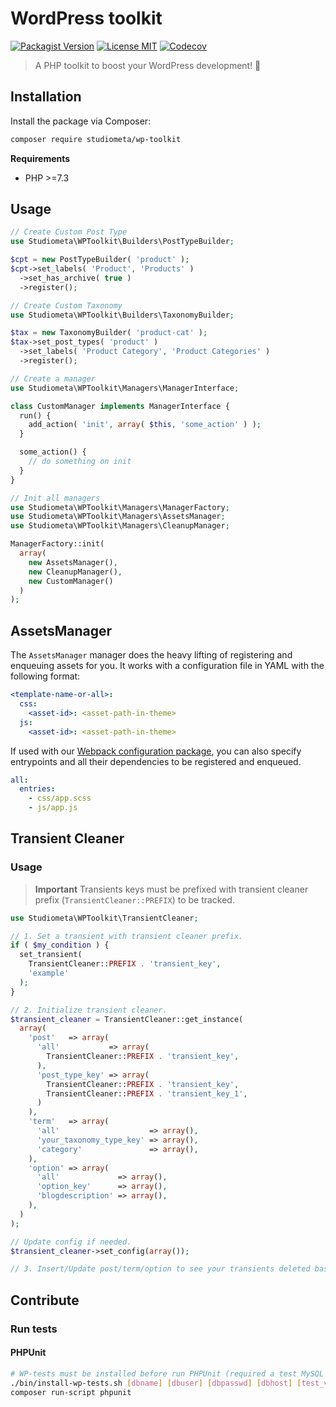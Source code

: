 # WordPress toolkit

[![Packagist Version](https://img.shields.io/github/v/release/studiometa/wp-toolkit?include_prereleases&label=packagist&style=flat-square)](https://packagist.org/packages/studiometa/wp-toolkit)
[![License MIT](https://img.shields.io/packagist/l/studiometa/wp-toolkit?style=flat-square)](https://packagist.org/packages/studiometa/wp-toolkit)
[![Codecov](https://img.shields.io/codecov/c/github/studiometa/wp-toolkit?style=flat-square)](https://codecov.io/gh/studiometa/wp-toolkit/)

> A PHP toolkit to boost your WordPress development! 🚀

## Installation

Install the package via Composer: 

```bash
composer require studiometa/wp-toolkit
```

**Requirements**

- PHP >=7.3

## Usage

```php
// Create Custom Post Type
use Studiometa\WPToolkit\Builders\PostTypeBuilder;

$cpt = new PostTypeBuilder( 'product' );
$cpt->set_labels( 'Product', 'Products' )
  ->set_has_archive( true )
  ->register();

// Create Custom Taxonomy
use Studiometa\WPToolkit\Builders\TaxonomyBuilder;

$tax = new TaxonomyBuilder( 'product-cat' );
$tax->set_post_types( 'product' )
  ->set_labels( 'Product Category', 'Product Categories' )
  ->register();

// Create a manager
use Studiometa\WPToolkit\Managers\ManagerInterface;

class CustomManager implements ManagerInterface {
  run() {
    add_action( 'init', array( $this, 'some_action' ) );
  }

  some_action() {
    // do something on init
  }
}

// Init all managers
use Studiometa\WPToolkit\Managers\ManagerFactory;
use Studiometa\WPToolkit\Managers\AssetsManager;
use Studiometa\WPToolkit\Managers\CleanupManager;

ManagerFactory::init(
  array(
    new AssetsManager(),
    new CleanupManager(),
    new CustomManager()
  )
);
```

## AssetsManager

The `AssetsManager` manager does the heavy lifting of registering and enqueuing assets for you. It works with a configuration file in YAML with the following format:

```yaml
<template-name-or-all>:
  css:
    <asset-id>: <asset-path-in-theme>
  js:
    <asset-id>: <asset-path-in-theme>
```

If used with our [Webpack configuration package](https://github.com/studiometa/webpack-config), you can also specify entrypoints and all their dependencies to be registered and enqueued. 

```yaml
all:
  entries:
    - css/app.scss
    - js/app.js
```

## Transient Cleaner
### Usage
> **Important** Transients keys must be prefixed with transient cleaner prefix (`TransientCleaner::PREFIX`) to be tracked.

```php
use Studiometa\WPToolkit\TransientCleaner;

// 1. Set a transient with transient cleaner prefix.
if ( $my_condition ) {
  set_transient(
    TransientCleaner::PREFIX . 'transient_key',
    'example'
  );
}

// 2. Initialize transient cleaner.
$transient_cleaner = TransientCleaner::get_instance(
  array(
    'post'   => array(
      'all'           => array(
        TransientCleaner::PREFIX . 'transient_key',
      ),
      'post_type_key' => array(
        TransientCleaner::PREFIX . 'transient_key',
        TransientCleaner::PREFIX . 'transient_key_1',
      )
    ),
    'term'   => array(
      'all'                    => array(),
      'your_taxonomy_type_key' => array(),
      'category'               => array(),
    ),
    'option' => array(
      'all'             => array(),
      'option_key'      => array(),
      'blogdescription' => array(),
    ),
  )
);

// Update config if needed.
$transient_cleaner->set_config(array());

// 3. Insert/Update post/term/option to see your transients deleted based on your config.
```

## Contribute
### Run tests
#### PHPUnit
```bash
# WP-tests must be installed before run PHPUnit (required a test MySQL database).
./bin/install-wp-tests.sh [dbname] [dbuser] [dbpasswd] [dbhost] [test_version]
composer run-script phpunit
```
